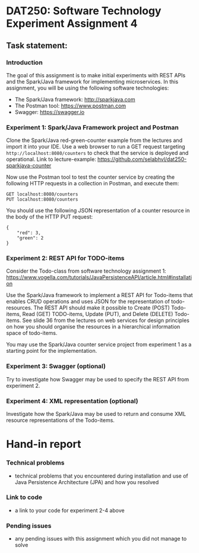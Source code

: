 # DAT250: Software Technology Experiment Assignment 4
## Task statement:
### Introduction
The goal of this assignment is to make initial experiments with REST APIs and the Spark/Java framework for implementing microservices. In this assignment, you will be using the following software technologies:
- The Spark/Java framework: http://sparkjava.com
- The Postman tool: https://www.postman.com
- Swagger: https://swagger.io

### Experiment 1: Spark/Java Framework project and Postman
Clone the Spark/Java red-green-counter example from the lectures and import it into your IDE. Use a web browser to run a GET request targeting `http://localhost:8080/counters` to check that the service is deployed and operational.
Link to lecture-example: https://github.com/selabhvl/dat250-sparkjava-counter

Now use the Postman tool to test the counter service by creating the following HTTP requests in a collection in Postman, and execute them:
```
GET localhost:8080/counters
PUT localhost:8080/counters
```

You should use the following JSON representation of a counter resource in the body of the HTTP PUT request:
```
{
    "red": 3,
    "green": 2
}
```

### Experiment 2: REST API for TODO-items
Consider the Todo-class from software technology assignment 1: https://www.vogella.com/tutorials/JavaPersistenceAPI/article.html#installation

Use the Spark/Java framework to implement a REST API for Todo-items that enables CRUD operations and uses JSON for the representation of todo-resources.
The REST API should make it possible to Create (POST) Todo-items, Read (GET) TODO-items, Update (PUT), and Delete (DELETE) Todo-items. See slide 36 from the lectures on web services for design principles on how you should organise the resources in a hierarchical information space of todo-items.

You may use the Spark/Java counter service project from experiment 1 as a starting point for the implementation.

### Experiment 3: Swagger (optional)
Try to investigate how Swagger may be used to specify the REST API from experiment 2.

### Experiment 4: XML representation (optional)
Investigate how the Spark/Java may be used to return and consume XML resource representations of the Todo-items.

# Hand-in report
### Technical problems
- technical problems that you encountered during installation and use of Java Persistence Architecture (JPA) and how you resolved

### Link to code
- a link to your code for experiment 2-4 above

### Pending issues
- any pending issues with this assignment which you did not manage to solve
